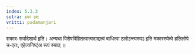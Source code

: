 ```yaml
---
index: 5.3.3
sutra: इदम इश्
vritti: padamanjari
---
```


 शकारः सर्वादेशार्थ इति। अन्यथा विशेषविहितत्वात्यदाद्यत्वं बाधित्वा ठलोऽन्त्यस्यऽ इति मकारस्येत्वे हलिलोपे च-एतः, एहेत्यनिष्ट्ंअ रूपं स्यात् ॥
